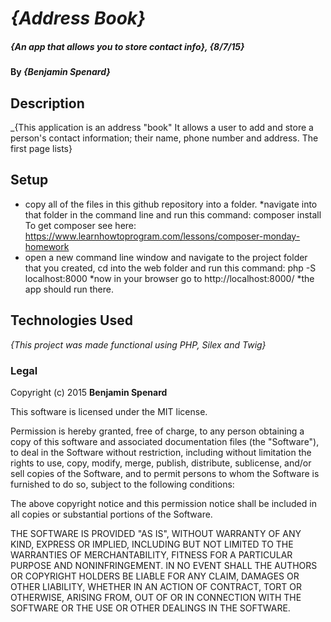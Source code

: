 # _{Address Book}_

##### _{An app that allows you to store contact info}, {8/7/15}_

#### By _**{Benjamin Spenard}**_

## Description

_{This application is an address "book" It allows a user to add and store a
person's contact information; their name, phone number and address.  The first page lists}

## Setup

* copy all of the files in this github repository into a folder.
*navigate into that folder in the command line and run this command:
 composer install
 To get composer see here: https://www.learnhowtoprogram.com/lessons/composer-monday-homework
 * open a new command line window and navigate to the project folder that you
 created, cd into the web folder and run this command:
 php -S localhost:8000
 *now in your browser go to http://localhost:8000/
 *the app should run there.


## Technologies Used

_{This project was made functional using PHP, Silex and Twig}_

### Legal



Copyright (c) 2015 **Benjamin Spenard**

This software is licensed under the MIT license.

Permission is hereby granted, free of charge, to any person obtaining a copy
of this software and associated documentation files (the "Software"), to deal
in the Software without restriction, including without limitation the rights
to use, copy, modify, merge, publish, distribute, sublicense, and/or sell
copies of the Software, and to permit persons to whom the Software is
furnished to do so, subject to the following conditions:

The above copyright notice and this permission notice shall be included in
all copies or substantial portions of the Software.

THE SOFTWARE IS PROVIDED "AS IS", WITHOUT WARRANTY OF ANY KIND, EXPRESS OR
IMPLIED, INCLUDING BUT NOT LIMITED TO THE WARRANTIES OF MERCHANTABILITY,
FITNESS FOR A PARTICULAR PURPOSE AND NONINFRINGEMENT. IN NO EVENT SHALL THE
AUTHORS OR COPYRIGHT HOLDERS BE LIABLE FOR ANY CLAIM, DAMAGES OR OTHER
LIABILITY, WHETHER IN AN ACTION OF CONTRACT, TORT OR OTHERWISE, ARISING FROM,
OUT OF OR IN CONNECTION WITH THE SOFTWARE OR THE USE OR OTHER DEALINGS IN
THE SOFTWARE.
